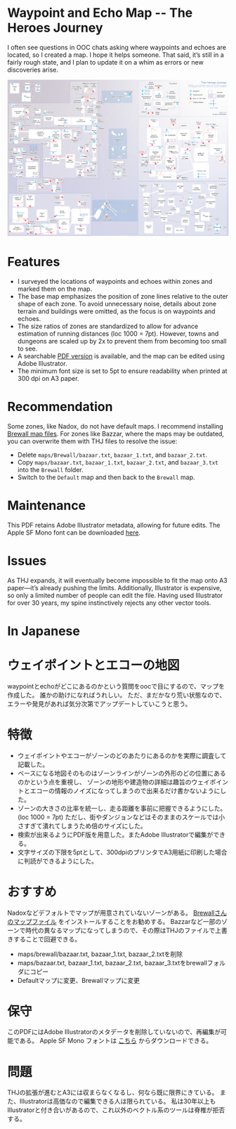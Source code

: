 # Waypoint and Echo Map -- The Heroes Journey

I often see questions in OOC chats asking where waypoints and echoes are located, so I created a map.
I hope it helps someone.
That said, it’s still in a fairly rough state, and I plan to update it on a whim as errors or new discoveries arise.

![waypoints](https://github.com/perotan/thj-waypoints/blob/main/thj-waypoints.png)

# Features
- I surveyed the locations of waypoints and echoes within zones and marked them on the map.
- The base map emphasizes the position of zone lines relative to the outer shape of each zone.
To avoid unnecessary noise, details about zone terrain and buildings were omitted, as the focus is on waypoints and echoes.
- The size ratios of zones are standardized to allow for advance estimation of running distances (loc 1000 = 7pt).
However, towns and dungeons are scaled up by 2x to prevent them from becoming too small to see.
- A searchable [PDF version](https://github.com/perotan/thj-waypoints/blob/main/thj-waypoints.pdf) is available,
and the map can be edited using Adobe Illustrator.
- The minimum font size is set to 5pt to ensure readability when printed at 300 dpi on A3 paper.

# Recommendation
Some zones, like Nadox, do not have default maps.
I recommend installing [Brewall map files](https://www.eqmaps.info/eq-map-files/).
For zones like Bazzar, where the maps may be outdated, you can overwrite them with THJ files to resolve the issue:

- Delete `maps/Brewall/bazaar.txt`, `bazaar_1.txt`, and `bazaar_2.txt`.
- Copy `maps/bazaar.txt`, `bazaar_1.txt`, `bazaar_2.txt`, and `bazaar_3.txt` into the `Brewall` folder.
- Switch to the `Default` map and then back to the `Brewall` map.

# Maintenance
This PDF retains Adobe Illustrator metadata, allowing for future edits.
The Apple SF Mono font can be downloaded [here](https://developer.apple.com/fonts/).

# Issues
As THJ expands, it will eventually become impossible to fit the map onto A3 paper—it’s already pushing the limits.
Additionally, Illustrator is expensive, so only a limited number of people can edit the file.
Having used Illustrator for over 30 years, my spine instinctively rejects any other vector tools.


# In Japanese
# ウェイポイントとエコーの地図

waypointとechoがどこにあるのかという質問をoocで目にするので、マップを作成した。
誰かの助けになればうれしい。
ただ、まだかなり荒い状態なので、エラーや発見があれば気分次第でアップデートしていこうと思う。

# 特徴
- ウェイポイントやエコーがゾーンのどのあたりにあるのかを実際に調査して記載した。
- ベースになる地図そのものはゾーンラインがゾーンの外形のどの位置にあるのかという点を重視し、
ゾーンの地形や建造物の詳細は趣旨のウェイポイントとエコーの情報のノイズになってしまうので出来るだけ書かないようにした。
- ゾーンの大きさの比率を統一し、走る距離を事前に把握できるようにした。(loc 1000 = 7pt)
ただし、街やダンジョンなどはそのままのスケールでは小さすぎて潰れてしまうため倍のサイズにした。
- 検索が出来るようにPDF版を用意した。またAdobe Illustratorで編集ができる。
- 文字サイズの下限を5ptとして、300dpiのプリンタでA3用紙に印刷した場合に判読ができるようにした。

# おすすめ
Nadoxなどデフォルトでマップが用意されていないゾーンがある。
[Brewallさんのマップファイル](https://www.eqmaps.info/eq-map-files/) をインストールすることをお勧めする。
Bazzarなど一部のゾーンで時代の異なるマップになってしまうので、その際はTHJのファイルで上書きすることで回避できる。
- maps/brewall/bazaar.txt, bazaar_1.txt, bazaar_2.txtを削除
- maps/bazaar.txt, bazaar_1.txt, bazaar_2.txt, bazaar_3.txtをbrewallフォルダにコピー
- Defaultマップに変更、Brewallマップに変更

# 保守
このPDFにはAdobe Illustratorのメタデータを削除していないので、再編集が可能である。
Apple SF Mono フォントは [こちら](https://developer.apple.com/fonts/) からダウンロードできる。

# 問題
THJの拡張が進むとA3には収まらなくなるし、何なら既に限界にきている。
また、Illustratorは高価なので編集できる人は限られている。
私は30年以上もIllustratorと付き合いがあるので、これ以外のベクトル系のツールは脊椎が拒否する。
